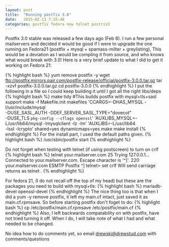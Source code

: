 ```yaml
---
layout: post
title:  "Running postfix 3.0"
date:   2015-02-13 7:35:48
categories: postfix fedora new telnet postrix3
---
```

Postfix 3.0 stable was released a few days ago (Feb 8). I run a few personal mailservers and decided it would be good if I were to upgrade the one running on Fedora21 (postfix + mysql + spamass-milter + greylisting), This would be a deviation as I would be compling it from source, and who knows what would break with 3.0! Here is a very brief update to what I did to get it working on Fedora 21:

{% highlight bash %}
yum remove postfix -y
wget ftp://postfix.mirrors.pair.com/postfix-release/official/postfix-3.0.0.tar.gz
tar -xzvf postfix-3.0.0.tar.gz
cd postfix-3.0.0
{% endhighlight %}
I put the following in a file so I could keep building it until I got all the right libs/deps
{% highlight bash %}
make tidy
#This builds postfix with mysql+tls+sasl support
make -f Makefile.init makefiles 'CCARGS=-DHAS_MYSQL -I/usr/include/mysql\
-DUSE_SASL_AUTH -DDEF_SERVER_SASL_TYPE=\"dovecot\"\
-DUSE_TLS `pkg-config --cflags openssl`'  'AUXLIBS_MYSQL=-L/usr/lib64/mysql -lmysqlclient -lz -lm' 'AUXLIBS=-L/usr/lib64\
-lssl -lcrypto'  shared=yes dynamicmaps=yes
make
make install
{% endhighlight %}
For the install part, I used the default paths given.
{% highlight bash %}
/usr/sbin/postfix start
{% endhighlight %}

Do not forget when testing with telnet (if using postscreen) to turn on crlf
{% highlight bash %}
telnet your.mailserver.com 25
Trying 127.0.0.1...
Connected to your.mailserver.com.
Escape character is '^]'.
220 your.mailserver.com ESMTP Postfix
^]
telnet> set crlf
Will send carriage returns as telnet <CR><LF>.
{% endhighlight %}

For fedora 21, (I do not recall off the top of my head) but these are the packages you need to build with mysql+tls:
{% highlight bash %}
mariadb-devel
openssl-devel
{% endhighlight %}
The nice thing too is that when I did a yum -y remove postfix, it left my main.cf intact, just saved it as main.cf.rpmsave. So before starting postfix don't foget to do:
{% highlight bash %}
cp /etc/postfix/main.cf.rpmsave /etc/postfix/main.cf
{% endhighlight %}
Also, I left backwards compatability on with postfix, have not tried turning it off. When I do, I will take note of what I had and what needed to be changed.

No idea how to do comments yet, so email [drewski@drewstud.com](mailto:drewski@drewstud.com) with comments/questions
